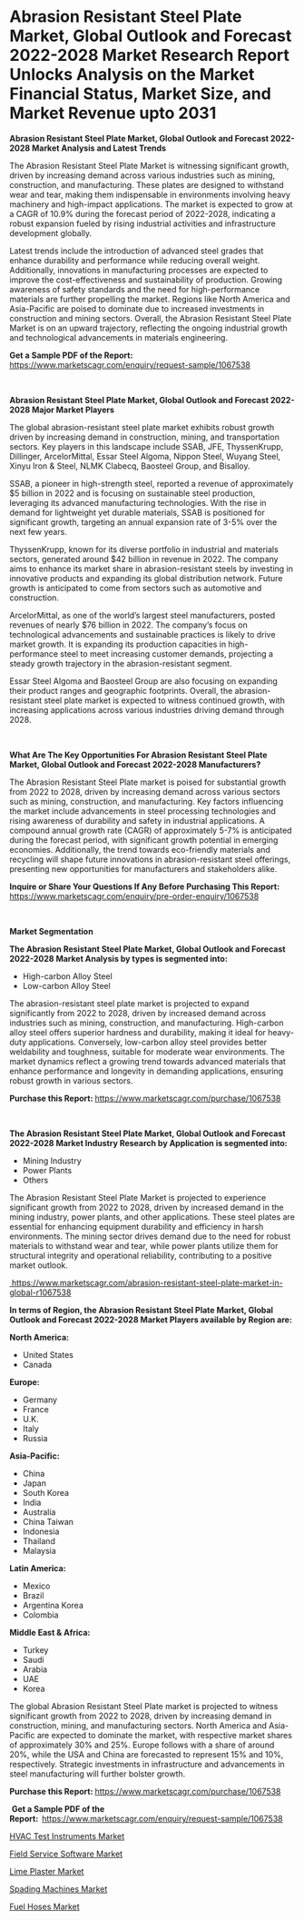 <p><h1>Abrasion Resistant Steel Plate Market, Global Outlook and Forecast 2022-2028 Market Research Report Unlocks Analysis on the Market Financial Status, Market Size, and Market Revenue upto 2031</h1></p><p><strong>Abrasion Resistant Steel Plate Market, Global Outlook and Forecast 2022-2028 Market Analysis and Latest Trends</strong></p>
<p><p>The Abrasion Resistant Steel Plate Market is witnessing significant growth, driven by increasing demand across various industries such as mining, construction, and manufacturing. These plates are designed to withstand wear and tear, making them indispensable in environments involving heavy machinery and high-impact applications. The market is expected to grow at a CAGR of 10.9% during the forecast period of 2022-2028, indicating a robust expansion fueled by rising industrial activities and infrastructure development globally.</p><p>Latest trends include the introduction of advanced steel grades that enhance durability and performance while reducing overall weight. Additionally, innovations in manufacturing processes are expected to improve the cost-effectiveness and sustainability of production. Growing awareness of safety standards and the need for high-performance materials are further propelling the market. Regions like North America and Asia-Pacific are poised to dominate due to increased investments in construction and mining sectors. Overall, the Abrasion Resistant Steel Plate Market is on an upward trajectory, reflecting the ongoing industrial growth and technological advancements in materials engineering.</p></p>
<p><strong>Get a Sample PDF of the Report:&nbsp;</strong> <a href="https://www.marketscagr.com/enquiry/request-sample/1067538">https://www.marketscagr.com/enquiry/request-sample/1067538</a></p>
<p>&nbsp;</p>
<p><strong>Abrasion Resistant Steel Plate Market, Global Outlook and Forecast 2022-2028 Major Market Players</strong></p>
<p><p>The global abrasion-resistant steel plate market exhibits robust growth driven by increasing demand in construction, mining, and transportation sectors. Key players in this landscape include SSAB, JFE, ThyssenKrupp, Dillinger, ArcelorMittal, Essar Steel Algoma, Nippon Steel, Wuyang Steel, Xinyu Iron & Steel, NLMK Clabecq, Baosteel Group, and Bisalloy.</p><p>SSAB, a pioneer in high-strength steel, reported a revenue of approximately $5 billion in 2022 and is focusing on sustainable steel production, leveraging its advanced manufacturing technologies. With the rise in demand for lightweight yet durable materials, SSAB is positioned for significant growth, targeting an annual expansion rate of 3-5% over the next few years.</p><p>ThyssenKrupp, known for its diverse portfolio in industrial and materials sectors, generated around $42 billion in revenue in 2022. The company aims to enhance its market share in abrasion-resistant steels by investing in innovative products and expanding its global distribution network. Future growth is anticipated to come from sectors such as automotive and construction.</p><p>ArcelorMittal, as one of the world’s largest steel manufacturers, posted revenues of nearly $76 billion in 2022. The company’s focus on technological advancements and sustainable practices is likely to drive market growth. It is expanding its production capacities in high-performance steel to meet increasing customer demands, projecting a steady growth trajectory in the abrasion-resistant segment.</p><p>Essar Steel Algoma and Baosteel Group are also focusing on expanding their product ranges and geographic footprints. Overall, the abrasion-resistant steel plate market is expected to witness continued growth, with increasing applications across various industries driving demand through 2028.</p></p>
<p>&nbsp;</p>
<p><strong>What Are The Key Opportunities For Abrasion Resistant Steel Plate Market, Global Outlook and Forecast 2022-2028 Manufacturers?</strong></p>
<p><p>The Abrasion Resistant Steel Plate market is poised for substantial growth from 2022 to 2028, driven by increasing demand across various sectors such as mining, construction, and manufacturing. Key factors influencing the market include advancements in steel processing technologies and rising awareness of durability and safety in industrial applications. A compound annual growth rate (CAGR) of approximately 5-7% is anticipated during the forecast period, with significant growth potential in emerging economies. Additionally, the trend towards eco-friendly materials and recycling will shape future innovations in abrasion-resistant steel offerings, presenting new opportunities for manufacturers and stakeholders alike.</p></p>
<p><strong>Inquire or Share Your Questions If Any Before Purchasing This Report:</strong> <a href="https://www.marketscagr.com/enquiry/pre-order-enquiry/1067538">https://www.marketscagr.com/enquiry/pre-order-enquiry/1067538</a></p>
<p>&nbsp;</p>
<p><strong>Market Segmentation</strong></p>
<p><strong>The Abrasion Resistant Steel Plate Market, Global Outlook and Forecast 2022-2028 Market Analysis by types is segmented into:</strong></p>
<p><ul><li>High-carbon Alloy Steel</li><li>Low-carbon Alloy Steel</li></ul></p>
<p><p>The abrasion-resistant steel plate market is projected to expand significantly from 2022 to 2028, driven by increased demand across industries such as mining, construction, and manufacturing. High-carbon alloy steel offers superior hardness and durability, making it ideal for heavy-duty applications. Conversely, low-carbon alloy steel provides better weldability and toughness, suitable for moderate wear environments. The market dynamics reflect a growing trend towards advanced materials that enhance performance and longevity in demanding applications, ensuring robust growth in various sectors.</p></p>
<p><strong>Purchase this Report:&nbsp;</strong><a href="https://www.marketscagr.com/purchase/1067538">https://www.marketscagr.com/purchase/1067538</a></p>
<p>&nbsp;</p>
<p><strong>The Abrasion Resistant Steel Plate Market, Global Outlook and Forecast 2022-2028 Market Industry Research by Application is segmented into:</strong></p>
<p><ul><li>Mining Industry</li><li>Power Plants</li><li>Others</li></ul></p>
<p><p>The Abrasion Resistant Steel Plate Market is projected to experience significant growth from 2022 to 2028, driven by increased demand in the mining industry, power plants, and other applications. These steel plates are essential for enhancing equipment durability and efficiency in harsh environments. The mining sector drives demand due to the need for robust materials to withstand wear and tear, while power plants utilize them for structural integrity and operational reliability, contributing to a positive market outlook.</p></p>
<p><a href="https://www.marketscagr.com/abrasion-resistant-steel-plate-market-in-global-r1067538">&nbsp;https://www.marketscagr.com/abrasion-resistant-steel-plate-market-in-global-r1067538</a></p>
<p><strong>In terms of Region, the Abrasion Resistant Steel Plate Market, Global Outlook and Forecast 2022-2028 Market Players available by Region are:</strong></p>
<p>
    <p> <strong> North America: </strong>
        <ul>
            <li>United States</li>
            <li>Canada</li>
        </ul>
        </p> 
    <p> <strong> Europe: </strong>
        <ul>
            <li>Germany</li>
            <li>France</li>
            <li>U.K.</li>
            <li>Italy</li>
            <li>Russia</li>
        </ul>
        </p> 
    <p> <strong> Asia-Pacific: </strong>
        <ul>
            <li>China</li>
            <li>Japan</li>
            <li>South Korea</li>
            <li>India</li>
            <li>Australia</li>
            <li>China Taiwan</li>
            <li>Indonesia</li>
            <li>Thailand</li>
            <li>Malaysia</li>
        </ul>
        </p> 
    <p> <strong> Latin America: </strong>
        <ul>
            <li>Mexico</li>
            <li>Brazil</li>
            <li>Argentina Korea</li>
            <li>Colombia</li>
        </ul>
        </p> 
    <p> <strong> Middle East & Africa: </strong>
        <ul>
            <li>Turkey</li>
            <li>Saudi</li>
            <li>Arabia</li>
            <li>UAE</li>
            <li>Korea</li>
        </ul>
    </p>
    </p>
<p><p>The global Abrasion Resistant Steel Plate market is projected to witness significant growth from 2022 to 2028, driven by increasing demand in construction, mining, and manufacturing sectors. North America and Asia-Pacific are expected to dominate the market, with respective market shares of approximately 30% and 25%. Europe follows with a share of around 20%, while the USA and China are forecasted to represent 15% and 10%, respectively. Strategic investments in infrastructure and advancements in steel manufacturing will further bolster growth.</p></p>
<p><strong>Purchase this Report: </strong><a href="https://www.marketscagr.com/purchase/1067538">https://www.marketscagr.com/purchase/1067538</a></p>
<p>&nbsp;<strong>Get a Sample PDF of the Report:&nbsp;&nbsp;</strong><a href="https://www.marketscagr.com/enquiry/request-sample/1067538">https://www.marketscagr.com/enquiry/request-sample/1067538</a></p>
<p><strong></strong></p>
<p><p><a href="https://www.linkedin.com/pulse/what-factors-influence-hvac-test-instruments-market-coming-mxrle?trackingId=TMCq5nlTRay3f9Wz8zpnkA%3D%3D">HVAC Test Instruments Market</a></p><p><a href="https://www.linkedin.com/pulse/deep-dive-field-service-software-market-itstrends-segmentation-0bfle?trackingId=8CDcXPFZSneGUNHhnHs7vA%3D%3D">Field Service Software Market</a></p><p><a href="https://issuu.com/reportprime-2/docs/lime-plaster-market-size-2030.pptx_dd0c6e56adb170">Lime Plaster Market</a></p><p><a href="https://medium.com/@zoe.lambert5754/the-comprehensive-spading-machines-market-research-report-is-essential-for-understanding-current-32b7eaee2272">Spading Machines Market</a></p><p><a href="https://issuu.com/reportprime-2/docs/fuel-hoses-market-size-2030.pptx_c507874a39f202">Fuel Hoses Market</a></p></p>